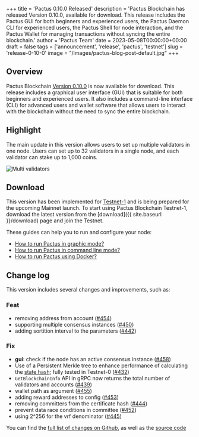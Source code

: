 +++
title = 'Pactus 0.10.0 Released'
description = 'Pactus Blockchain has released Version 0.10.0, available for download. This release includes the Pactus GUI for both beginners and experienced users, the Pactus Daemon CLI for experienced users, the Pactus Shell for node interaction, and the Pactus Wallet for managing transactions without syncing the entire blockchain.'
author = 'Pactus Team'
date = 2023-05-08T00:00:00+00:00
draft = false
tags = ['announcement', 'release', 'pactus', 'testnet']
slug = 'release-0-10-0'
image = "/images/pactus-blog-post-default.jpg"
+++

## Overview

Pactus Blockchain [Version 0.10.0](https://github.com/pactus-project/pactus/releases/tag/v0.10.0)
is now available for download.
This release includes a graphical user interface (GUI) that
is suitable for both beginners and experienced users.
It also includes a command-line interface (CLI) for advanced users and wallet software
that allows users to interact with the blockchain without the need to sync the entire blockchain.

## Highlight

The main update in this version allows users to set up multiple validators in one node.
Users can set up to 32 validators in a single node, and each validator can stake up to 1,000 coins.

![Multi validators](/images/multi-validators.png)

## Download

This version has been implemented for [Testnet-1](/2023/05/09/testnet-1-launched.html) and
is being prepared for the upcoming Mainnet launch.
To start using Pactus Blockchain Testnet-1, download the latest version from the
[download]({{ site.baseurl }}/download) page and join the Testnet.

These guides can help you to run and configure your node:

- [How to run Pactus in graphic mode?](https://docs.pactus.org/get-started/pactus-gui/)
- [How to run Pactus in command line mode?](https://docs.pactus.org/get-started/pactus-daemon/)
- [How to run Pactus using Docker?](https://docs.pactus.org/get-started/pactus-docker/)

## Change log

This version includes several changes and improvements, such as:

### Feat

- removing address from account ([#454](https://github.com/pactus-project/pactus/pull/454))
- supporting multiple consensus instances ([#450](https://github.com/pactus-project/pactus/pull/450))
- adding sortition interval to the parameters ([#442](https://github.com/pactus-project/pactus/pull/442))

### Fix

- **gui**: check if the node has an active consensus instance ([#458](https://github.com/pactus-project/pactus/pull/458))
- Use of a Persistent Merkle tree to enhance performance of calculating the
  [state hash](https://docs.pactus.org/protocol/blockchain/state-hash); fully tested in Testnet-0 ([#432](https://github.com/pactus-project/pactus/pull/432))
- `GetBlockchainInfo` API in gRPC now returns the total number of validators and accounts ([#439](https://github.com/pactus-project/pactus/pull/439))
- wallet path as argument ([#455](https://github.com/pactus-project/pactus/pull/455))
- adding reward addresses to config ([#453](https://github.com/pactus-project/pactus/pull/453))
- removing committers from the certificate hash ([#444](https://github.com/pactus-project/pactus/pull/444))
- prevent data race conditions in committee ([#452](https://github.com/pactus-project/pactus/pull/452))
- using 2^256 for the vrf denominator ([#445](https://github.com/pactus-project/pactus/pull/445))

You can find the [full list of changes on Github](https://github.com/pactus-project/pactus/compare/v0.9.1...v0.10.0),
as well as the [source code](https://github.com/pactus-project/pactus/releases/tag/v0.10.0)